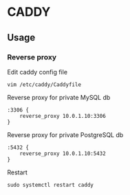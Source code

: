 # CADDY

## Usage
### Reverse proxy
Edit caddy config file
```
vim /etc/caddy/Caddyfile
```

Reverse proxy for private MySQL db
```
:3306 {
    reverse_proxy 10.0.1.10:3306
}
```

Reverse proxy for private PostgreSQL db
```
:5432 {
    reverse_proxy 10.0.1.10:5432
}
```

Restart
```
sudo systemctl restart caddy
```

